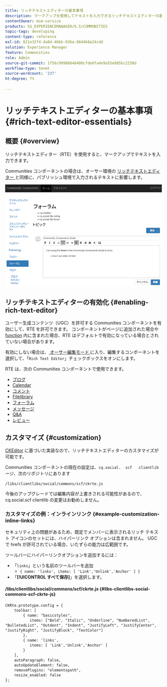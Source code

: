 ```yaml
---
title: リッチテキストエディターの基本事項
description: マークアップを使用してテキストを入力できるリッチテキストエディターの基本と機能について説明します。
contentOwner: msm-service
products: SG_EXPERIENCEMANAGER/6.5/COMMUNITIES
topic-tags: developing
content-type: reference
exl-id: 821e32f4-da8d-4bbb-936a-0844b8a24cdd
solution: Experience Manager
feature: Communities
role: Admin
source-git-commit: 1f56c99980846400cfde8fa4e9a55e885bc2258d
workflow-type: tm+mt
source-wordcount: '237'
ht-degree: 7%

---
```


# リッチテキストエディターの基本事項 {#rich-text-editor-essentials}

## 概要 {#overview}

リッチテキストエディター（RTE）を使用すると、マークアップでテキストを入力できます。

Communities コンポーネントの場合は、オーサー環境の [&#x200B; リッチテキストエディター &#x200B;](../../help/sites-authoring/rich-text-editor.md) と同様に、パブリッシュ環境で入力されるテキストに影響します。

![rich-text-editor](assets/rich-text-editor.png)

## リッチテキストエディターの有効化 {#enabling-rich-text-editor}

ユーザー生成コンテンツ（UGC）を許可する Communities コンポーネントを有効にして、RTE を許可できます。 コンポーネントがページに追加された場合や [function](functions.md) 内に含まれた場合、RTE はデフォルトで有効になっている場合とされていない場合があります。

有効にしない場合は、[&#x200B; オーサー編集モード &#x200B;](sites-console.md#authoring-site-content) に入り、編集するコンポーネントを選択して、「`Rich Text Editor`」チェックボックスをオンにします。

RTE は、次の Communities コンポーネントで使用できます。

* [ブログ](blog-feature.md)
* [Calendar](calendar.md)
* [コメント](comments.md)
* [Filelibrary](file-library.md)
* [フォーラム](forum.md)
* [メッセージ](configure-messaging.md)
* [Q&amp;A](working-with-qna.md)
* [レビュー](reviews.md)

## カスタマイズ {#customization}

[CKEditor](https://ckeditor.com/) に基づいた実装なので、リッチテキストエディターのカスタマイズが可能です。

Communities コンポーネントの現在の設定は、`cq.social.  scf   clientlib` ージ、次のリポジトリにあります

`/libs/clientlibs/social/commons/scf/ckrte.js`

今後のアップグレードでは編集内容が上書きされる可能性があるので、cq.social.scf clientlib の変更はお勧めしません。

### カスタマイズの例：インラインリンク {#example-customization-inline-links}

セキュリティ上の問題があるため、既定でメンバーに表示されるリッチ テキスト アイコンのセットには、ハイパーリンク オプションは含まれません。 UGC で hrefs が許可されている場合、いたずらの能力は広範囲です。

ツールバーにハイパーリンクオプションを追加するには：

* 「`links`」という名前のツールバーを追加
   * `{ name: 'links', items: [ 'Link','Unlink','Anchor' ] }`
* 「**[!UICONTROL すべて保存]**」を選択します。

#### /libs/clientlibs/social/commons/scf/ckrte.js {#libs-clientlibs-social-commons-scf-ckrte-js}

```
CKRte.prototype.config = {
    toolbar: [
        { name: "basicstyles",
           items: ["Bold", "Italic", "Underline", "NumberedList", "BulletedList", "Outdent", "Indent", "JustifyLeft", "JustifyCenter", "JustifyRight", "JustifyBlock", "TextColor"]
        },
        { name: 'links',
           items: [ 'Link','Unlink','Anchor' ]
        }
    ],
    autoParagraph: false,
    autoUpdateElement: false,
    removePlugins: "elementspath",
    resize_enabled: false
};
```
